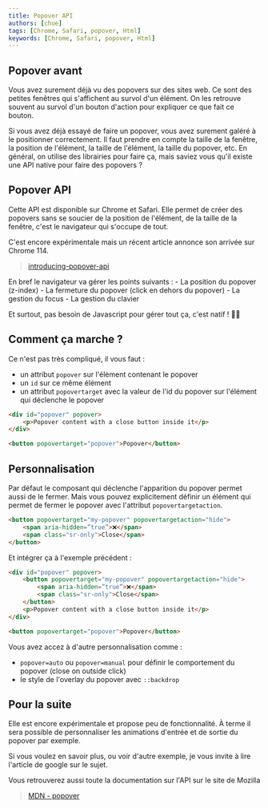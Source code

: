 ```yaml
---
title: Popover API
authors: [chue]
tags: [Chrome, Safari, popover, Html]
keywords: [Chrome, Safari, popover, Html]
---
```


## Popover avant

Vous avez surement déjà vu des popovers sur des sites web. Ce sont des petites fenêtres qui s'affichent au survol d'un élément. On les retrouve souvent au survol d'un bouton d'action pour expliquer ce que fait ce bouton.

Si vous avez déjà essayé de faire un popover, vous avez surement galéré à le positionner correctement. Il faut prendre en compte la taille de la fenêtre, la position de l'élément, la taille de l'élément, la taille du popover, etc.
En général, on utilise des librairies pour faire ça, mais saviez vous qu'il existe une API native pour faire des popovers ?

## Popover API

Cette API est disponible sur Chrome et Safari. Elle permet de créer des popovers sans se soucier de la position de l'élément, de la taille de la fenêtre, c'est le navigateur qui s'occupe de tout.

C'est encore expérimentale mais un récent article annonce son arrivée sur Chrome 114. 

> [introducing-popover-api](https://developer.chrome.com/blog/introducing-popover-api/)

En bref le navigateur va gérer les points suivants :
    - La position du popover (z-index)
    - La fermeture du popover (click en dehors du popover)
    - La gestion du focus
    - La gestion du clavier

Et surtout, pas besoin de Javascript pour gérer tout ça, c'est natif ! 🙌🥳

## Comment ça marche ?

Ce n'est pas très compliqué, il vous faut :
 - un attribut `popover` sur l'élèment contenant le popover
 - un `id` sur ce même élément
 - un attribut `popovertarget` avec la valeur de l'id du popover sur l'élément qui déclenche le popover

```html
<div id="popover" popover>
    <p>Popover content with a close button inside it</p>
</div>

<button popovertarget="popover">Popover</button>
```

## Personnalisation

Par défaut le composant qui déclenche l'apparition du popover permet aussi de le fermer. Mais vous pouvez explicitement définir un élément qui permet de fermer le popover avec l'attribut `popovertargetaction`.

```html
<button popovertarget="my-popover" popovertargetaction="hide">
    <span aria-hidden=”true”>❌</span>
    <span class="sr-only">Close</span>
</button>
```

Et intégrer ça à l'exemple précédent :

```html
<div id="popover" popover>
    <button popovertarget="my-popover" popovertargetaction="hide">
        <span aria-hidden=”true”>❌</span>
        <span class="sr-only">Close</span>
    </button>
    <p>Popover content with a close button inside it</p>
</div>

<button popovertarget="popover">Popover</button>
```

Vous avez accez à d'autre personnalisation comme :
  - `popover=auto` ou `popover=manual` pour définir le comportement du popover (close on outside click)
  - le style de l'overlay du popover avec `::backdrop`

## Pour la suite

Elle est encore expérimentale et propose peu de fonctionnalité. À terme il sera possible de personnaliser les animations d'entrée et de sortie du popover par exemple.

Si vous voulez en savoir plus, ou voir d'autre exemple, je vous invite à lire l'article de google sur le sujet.

Vous retrouverez aussi toute la documentation sur l'API sur le site de Mozilla

> [MDN - popover](https://developer.mozilla.org/en-US/docs/Web/HTML/Global_attributes/popover)